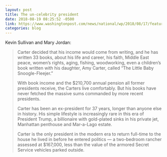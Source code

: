 ```yaml
---
layout: post
title: The un-celebrity president
date: 2018-08-19 08:25:52 -0500
link: https://www.washingtonpost.com/news/national/wp/2018/08/17/feature/the-un-celebrity-president-jimmy-carter-shuns-riches-lives-modestly-in-his-georgia-hometown/?utm_term=.65fa039f28ba
categories: blog
---
```

Kevin Sullivan and Mary Jordan:

>Carter decided that his income would come from writing, and he has written 33 books, about his life and career, his faith, Middle East peace, women’s rights, aging, fishing, woodworking, even a children’s book written with his daughter, Amy Carter, called “The Little Baby Snoogle-Fleejer.”
>
>With book income and the $210,700 annual pension all former presidents receive, the Carters live comfortably. But his books have never fetched the massive sums commanded by more recent presidents.
>
>Carter has been an ex-president for 37 years, longer than anyone else in history. His simple lifestyle is increasingly rare in this era of President Trump, a billionaire with gold-plated sinks in his private jet, Manhattan penthouse and Mar-a-Lago estate.
>
>Carter is the only president in the modern era to return full-time to the house he lived in before he entered politics — a two-bedroom rancher assessed at $167,000, less than the value of the armored Secret Service vehicles parked outside.
